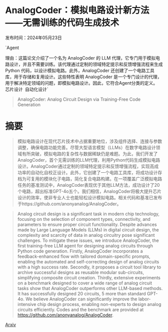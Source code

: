 # AnalogCoder：模拟电路设计新方法——无需训练的代码生成技术

发布时间：2024年05月23日

`Agent

理由：这篇论文介绍了一个名为 AnalogCoder 的 LLM 代理，它专门用于模拟电路设计，并且不需要训练。该代理通过定制的领域特定提示和反馈增强流程来生成 Python 代码，以设计模拟电路。此外，AnalogCoder 还创建了一个电路工具库，用于存储和复用设计。这些特性表明 AnalogCoder 是一个专门设计的代理，用于解决特定领域的问题，即模拟电路设计。因此，它符合Agent分类的定义。` `芯片设计` `自动化设计`

> AnalogCoder: Analog Circuit Design via Training-Free Code Generation

# 摘要

> 模拟电路设计在现代芯片技术中占据重要地位，涉及组件选择、连接与参数调整，确保电路功能完善。尽管大型语言模型（LLMs）在数字电路设计领域有所突破，模拟电路的复杂性与数据稀缺仍是难题。为此，我们开发了AnalogCoder，首个无需训练的LLM代理，利用Python代码生成模拟电路设计。AnalogCoder通过定制的领域特定提示和反馈增强流程，实现高成功率的自动化自校正设计。此外，它创建了一个电路工具库，将成功设计存档为可复用的模块化子电路，简化复合电路构建。在一项覆盖广泛模拟电路任务的基准测试中，AnalogCoder表现优于其他LLM方法，成功设计了20个电路，超出标准GPT-4o五个。我们相信，AnalogCoder将极大提升芯片设计的效率，使非专业人士也能轻松设计模拟电路。相关代码和基准已发布于https://github.com/anonyanalog/AnalogCoder。

> Analog circuit design is a significant task in modern chip technology, focusing on the selection of component types, connectivity, and parameters to ensure proper circuit functionality. Despite advances made by Large Language Models (LLMs) in digital circuit design, the complexity and scarcity of data in analog circuitry pose significant challenges. To mitigate these issues, we introduce AnalogCoder, the first training-free LLM agent for designing analog circuits through Python code generation. Firstly, AnalogCoder incorporates a feedback-enhanced flow with tailored domain-specific prompts, enabling the automated and self-correcting design of analog circuits with a high success rate. Secondly, it proposes a circuit tool library to archive successful designs as reusable modular sub-circuits, simplifying composite circuit creation. Thirdly, extensive experiments on a benchmark designed to cover a wide range of analog circuit tasks show that AnalogCoder outperforms other LLM-based methods. It has successfully designed 20 circuits, 5 more than standard GPT-4o. We believe AnalogCoder can significantly improve the labor-intensive chip design process, enabling non-experts to design analog circuits efficiently. Codes and the benchmark are provided at https://github.com/anonyanalog/AnalogCoder.

[Arxiv](https://arxiv.org/abs/2405.14918)